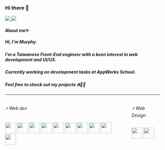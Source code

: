 ### Hi there 👋

  <a href="https://www.linkedin.com/in/kailinyang-6ab02423b" text-decoration="none">
    <img src="https://img.shields.io/badge/LinkedIn-0077B5?style=for-the-badge&logo=linkedin&logoColor=white" />
  </a>
  <a href="mailto:kailinnnnn0408@gmail.com">
    <img src="https://img.shields.io/badge/Gmail-D14836?style=for-the-badge&logo=gmail&logoColor=white" />
  </a>
  
#### About me✨

##### Hi, I'm Murphy.
##### I'm a Taiwanese Front-End engineer with a keen interest in web development and UI/UX.
##### Currently working on development tasks at AppWorks School.
##### Feel free to check out my projects 🔥👨‍💻


---

<div style="display:flex">

<div style="margin-right:30">
<h6>⚡ Web dev</h6>
<img src="https://skillicons.dev/icons?i=react" width="35" height="35">
<img src="https://skillicons.dev/icons?i=tailwind" width="35" height="35">
<img src="https://skillicons.dev/icons?i=nodejs" width="35" height="35">
<img src="https://skillicons.dev/icons?i=express" width="35" height="35">
<img src="https://skillicons.dev/icons?i=mongodb" width="35" height="35">
<img src="https://skillicons.dev/icons?i=firebase" width="35" height="35">
<img src="https://skillicons.dev/icons?i=html" width="35" height="35">
<img src="https://skillicons.dev/icons?i=css" width="35" height="35">
<img src="https://skillicons.dev/icons?i=js" width="35" height="35">
<img src="https://skillicons.dev/icons?i=ts" width="35" height="35">
</div>

<div>
<h6>⚡ Web Design</h6>
<img src="https://skillicons.dev/icons?i=figma" width="35" height="35">
<img src="https://skillicons.dev/icons?i=xd" width="35" height="35">
</div>
</div>


